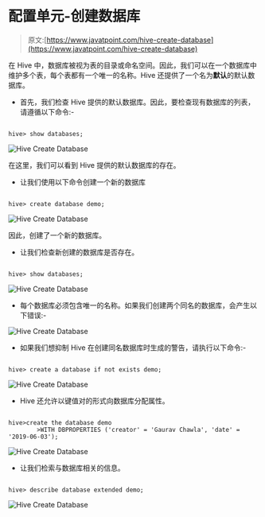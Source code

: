 # 配置单元-创建数据库

> 原文:[https://www.javatpoint.com/hive-create-database](https://www.javatpoint.com/hive-create-database)

在 Hive 中，数据库被视为表的目录或命名空间。因此，我们可以在一个数据库中维护多个表，每个表都有一个唯一的名称。Hive 还提供了一个名为**默认**的默认数据库。

*   首先，我们检查 Hive 提供的默认数据库。因此，要检查现有数据库的列表，请遵循以下命令:-

```

hive> show databases;

```

![Hive Create Database](../Images/f8abd90c8a72e04ec6f9fc9d47e80629.png)

在这里，我们可以看到 Hive 提供的默认数据库的存在。

*   让我们使用以下命令创建一个新的数据库

```

hive> create database demo;

```

![Hive Create Database](../Images/2350ada64b457f3e8254e8433be49c91.png)

因此，创建了一个新的数据库。

*   让我们检查新创建的数据库是否存在。

```

hive> show databases;

```

![Hive Create Database](../Images/b1040000053ca382e72e55cbb737e77c.png)

*   每个数据库必须包含唯一的名称。如果我们创建两个同名的数据库，会产生以下错误:-

![Hive Create Database](../Images/241d6246733517b8b84a5f6a70e97179.png)

*   如果我们想抑制 Hive 在创建同名数据库时生成的警告，请执行以下命令:-

```

hive> create a database if not exists demo;

```

![Hive Create Database](../Images/39efc2fddba1043fa9b3412288ed87f0.png)

*   Hive 还允许以键值对的形式向数据库分配属性。

```

hive>create the database demo
		>WITH DBPROPERTIES ('creator' = 'Gaurav Chawla', 'date' = '2019-06-03'); 

```

![Hive Create Database](../Images/07c3179bc7fbe64ff39b87c9c8c91776.png)

*   让我们检索与数据库相关的信息。

```

hive> describe database extended demo;

```

![Hive Create Database](../Images/05987c76719ea9fcb1e10ba5b7d407c1.png)